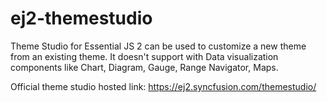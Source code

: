 # ej2-themestudio

Theme Studio for Essential JS 2 can be used to customize a new theme from an existing theme. It doesn't support with Data visualization components like Chart, Diagram, Gauge, Range Navigator, Maps.

Official theme studio hosted link: https://ej2.syncfusion.com/themestudio/
